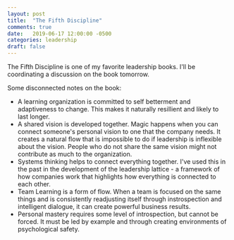 ```yaml
---
layout: post
title:  "The Fifth Discipline"
comments: true
date:   2019-06-17 12:00:00 -0500
categories: leadership
draft: false
---
```


The Fifth Discipline is one of my favorite leadership books. I'll be coordinating a discussion on the book tomorrow.

Some disconnected notes on the book:
* A learning organization is committed to self betterment and adaptiveness to change. This makes it naturally resillient and likely to last longer.
* A shared vision is developed together. Magic happens when you can connect someone's personal vision to one that the company needs. It creates a natural flow that is impossible to do if leadership is inflexible about the vision. People who do not share the same vision might not contribute as much to the organization.
* Systems thinking helps to connect everything together. I've used this in the past in the development of the leadership lattice - a framework of how companies work that highlights how everything is connected to each other.
* Team Learning is a form of flow. When a team is focused on the same things and is consistently readjusting itself through instrospection and intelligent dialogue, it can create powerful business results.
* Personal mastery requires some level of introspection, but cannot be forced. It must be led by example and through creating environments of psychological safety.

